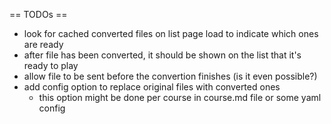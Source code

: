 == TODOs ==
* look for cached converted files on list page load to indicate which ones are ready
* after file has been converted, it should be shown on the list that it's ready to play
* allow file to be sent before the convertion finishes (is it even possible?)
* add config option to replace original files with converted ones
  * this option might be done per course in course.md file or some yaml config
